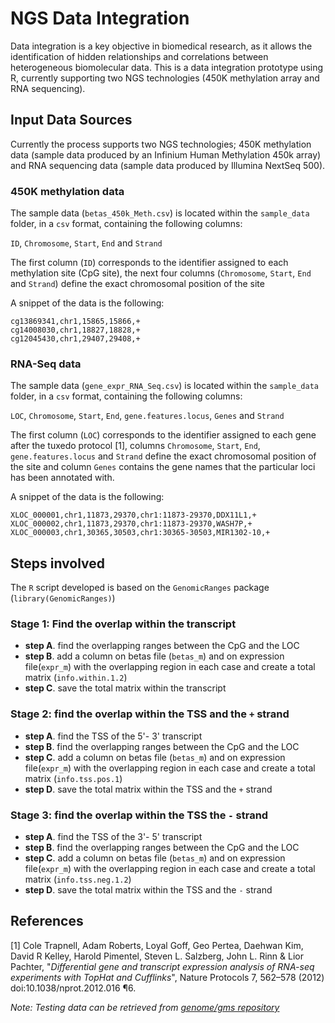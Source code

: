 # NGS Data Integration

Data integration is a key objective in biomedical research, as it allows the identification of hidden relationships and correlations between heterogeneous biomolecular data. This is a data integration prototype using R, currently supporting two NGS technologies (450K methylation array and RNA sequencing).

## Input Data Sources

Currently the process supports two NGS technologies; 450K methylation data (sample data produced by an Infinium Human Methylation 450k array) and RNA sequencing data (sample data produced by Illumina NextSeq 500).

### 450K methylation data

The sample data (`betas_450k_Meth.csv`) is located within the `sample_data` folder, in a `csv` format, containing the following columns:

`ID`, `Chromosome`, `Start`, `End` and `Strand`

The first column (`ID`) corresponds to the identifier assigned to each methylation site (CpG site), the next four columns (`Chromosome`, `Start`, `End` and `Strand`) define the exact chromosomal position of the site

A snippet of the data is the following:

```
cg13869341,chr1,15865,15866,+
cg14008030,chr1,18827,18828,+
cg12045430,chr1,29407,29408,+
```

### RNA-Seq data

The sample data (`gene_expr_RNA_Seq.csv`) is located within the `sample_data` folder, in a `csv` format, containing the following columns:

`LOC`, `Chromosome`, `Start`, `End`, `gene.features.locus`, `Genes` and `Strand`

The first column (`LOC`) corresponds to the identifier assigned to each gene after the tuxedo protocol [1], columns `Chromosome`, `Start`, `End`, `gene.features.locus` and `Strand` define the exact chromosomal position of the site and column `Genes` contains the gene names that the particular loci has been annotated with.

A snippet of the data is the following:

```
XLOC_000001,chr1,11873,29370,chr1:11873-29370,DDX11L1,+
XLOC_000002,chr1,11873,29370,chr1:11873-29370,WASH7P,+
XLOC_000003,chr1,30365,30503,chr1:30365-30503,MIR1302-10,+
```

## Steps involved

The `R` script developed is based on the `GenomicRanges` package (`library(GenomicRanges)`)

### Stage 1: Find the overlap within the transcript

- **step A**. find the overlapping ranges between the CpG and the LOC
- **step B**. add a column on betas file (`betas_m`) and on expression file(`expr_m`) with the overlapping region in each case and create a total matrix (`info.within.1.2`)
- **step C**. save the total matrix within the transcript

### Stage 2: find the overlap within the TSS and the `+` strand

- **step A**. find the TSS of the 5'- 3' transcript
- **step B**. find the overlapping ranges between the CpG and the LOC
- **step C**. add a column on betas file (`betas_m`) and on expression file(`expr_m`) with the overlapping region in each case and create a total matrix (`info.tss.pos.1`)
- **step D**. save the total matrix within the TSS and the `+` strand

### Stage 3: find the overlap within the TSS the `-` strand

- **step A**. find the TSS of the 3'- 5' transcript
- **step B**. find the overlapping ranges between the CpG and the LOC
- **step C**. add a column on betas file (`betas_m`) and on expression file(`expr_m`) with the overlapping region in each case and create a total matrix (`info.tss.neg.1.2`)
- **step D**. save the total matrix within the TSS and the `-` strand

## References

[1] Cole Trapnell,	Adam Roberts,	Loyal Goff,	Geo Pertea,	Daehwan Kim,	David R Kelley, Harold Pimentel,	Steven L. Salzberg,	John L. Rinn	& Lior Pachter, "_Differential gene and transcript expression analysis of RNA-seq experiments with TopHat and Cufflinks_", Nature Protocols 7, 562–578 (2012) doi:10.1038/nprot.2012.016 ¶6.

_Note: Testing data can be retrieved from [genome/gms repository](https://github.com/genome/gms/wiki/HCC1395-WGS-Exome-RNA-Seq-Data )_
